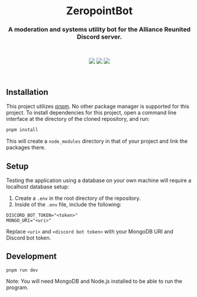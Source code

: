 <div align="center">
    <h1>ZeropointBot</h1>
    <h3>A moderation and systems utility bot for the Alliance Reunited Discord server.</h3>
</div>
<br />

<p align="center">
    <img src="https://img.shields.io/github/v/release/DamienVesper/ZeropointBot?style=for-the-badge&color=f82055&include_prereleases">
    <img src="https://img.shields.io/github/last-commit/DamienVesper/ZeropointBot?style=for-the-badge&color=f82055">
    <img src="https://img.shields.io/github/languages/code-size/DamienVesper/ZeropointBot?style=for-the-badge&color=f82055">
</p>
<br />

## Installation
This project utilizes [pnpm](https://pnpm.io). No other package manager is supported for this project.
To install dependencies for this project, open a command line interface at the directory of the cloned repository, and run:
```sh
pnpm install
```

This will create a `node_modules` directory in that of your project and link the packages there.

## Setup
Testing the application using a database on your own machine will require a localhost database setup:

1. Create a `.env` in the root directory of the repository.
2. Inside of the `.env` file, include the following:
```
DISCORD_BOT_TOKEN="<token>"
MONGO_URI="<uri>"
```
Replace `<uri>` and `<discord bot token>` with your MongoDB URI and Discord bot token.

## Development
```
pnpm run dev
```

Note: You will need MongoDB and Node.js installed to be able to run the program.
